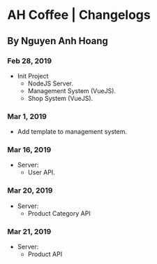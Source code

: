 # AH Coffee | Changelogs
## By Nguyen Anh Hoang

### Feb 28, 2019
- Init Project
  - NodeJS Server.
  - Management System (VueJS).
  - Shop System (VueJS).
### Mar 1, 2019
- Add template to management system.
### Mar 16, 2019
- Server:
  - User API.
### Mar 20, 2019
- Server:
  - Product Category API
### Mar 21, 2019
- Server:
  - Product API
